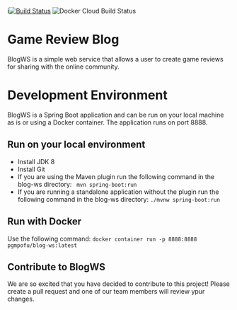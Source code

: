 i[![Build Status](https://travis-ci.com/pgmpofu/blog-ws.svg?branch=master)](https://travis-ci.com/pgmpofu/blog-ws)
![Docker Cloud Build Status](https://img.shields.io/docker/cloud/build/pgmpofu/blog-ws)
# Game Review Blog

BlogWS is a simple web service that allows a user to create game reviews for sharing with the online community.


# Development Environment

BlogWS is a Spring Boot application and can be run on your local machine as is or using a Docker container. The application runs on port 8888.

## Run on your local environment
- Install JDK 8
- Install Git
- If you are using the Maven plugin run the following command in the blog-ws directory:
    ` mvn spring-boot:run`
- If you are running a standalone application without the plugin run the following command in the blog-ws directory:
    `./mvnw spring-boot:run`
    
## Run with Docker
Use the following command:
`docker container run -p 8888:8888 pgmpofu/blog-ws:latest`

## Contribute to BlogWS
We are so excited that you have decided to contribute to this project! Please create a pull request and one of our team members will review ypur changes.
